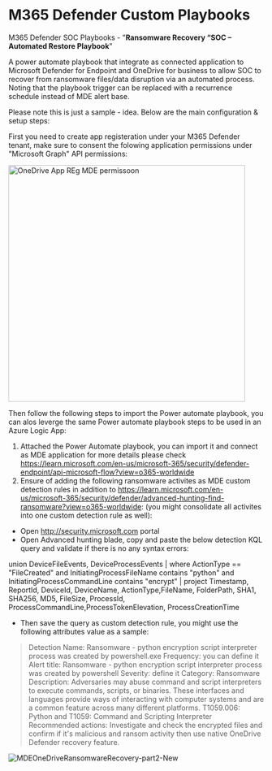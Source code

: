 # M365 Defender Custom Playbooks
M365 Defender SOC Playbooks - "**Ransomware Recovery “SOC – Automated Restore Playbook**"


A power automate playbook that integrate as connected application to Microsoft Defender for Endpoint and OneDrive for business to allow SOC to recover from ransomware files/data disruption via an automated process. Noting that the playbook trigger can be replaced with a recurrence schedule instead of MDE alert base.

Please note this is just a sample - idea. Below are the main configuration & setup steps:

First you need to create app registeration under your M365 Defender tenant, make sure to consent the folowing application permissions under "Microsoft Graph" API permissions:

<img width="466" alt="OneDrive App REg MDE permissoon" src="https://user-images.githubusercontent.com/39443323/213397388-df950740-d706-47d8-a739-3b94e74dec8d.png">

Then follow the following steps to import the Power automate playbook, you can alos leverge the same Power automate playbook steps to be used in an Azure Logic App:

1. Attached the Power Automate playbook, you can import it and connect as MDE application for more details please check https://learn.microsoft.com/en-us/microsoft-365/security/defender-endpoint/api-microsoft-flow?view=o365-worldwide
2. Ensure of adding the following ransomware activites as MDE custom detection rules in addition to https://learn.microsoft.com/en-us/microsoft-365/security/defender/advanced-hunting-find-ransomware?view=o365-worldwide: (you might consolidate all activites into one custom detection rule as well):
- Open http://security.microsoft.com portal
- Open Advanced hunting blade, copy and paste the below detection KQL query and validate if there is no any syntax errors:

union DeviceFileEvents, DeviceProcessEvents
| where ActionType == "FileCreated" and InitiatingProcessFileName contains "python" and InitiatingProcessCommandLine contains "encrypt"
| project Timestamp, ReportId, DeviceId, DeviceName, ActionType,FileName, FolderPath, SHA1, SHA256, MD5, FileSize, ProcessId, ProcessCommandLine,ProcessTokenElevation, ProcessCreationTime

- Then save the query as custom detection rule, you might use the following attributes value as a sample:

> Detection Name: Ransomware - python encryption script interpreter process was created by powershell.exe
> Frequency: you can define it
> Alert title: Ransomware - python encryption script interpreter process was created by powershell
> Severity: define it
> Category: Ransomware
> Description: Adversaries may abuse command and script interpreters to execute commands, scripts, or binaries. These interfaces and languages provide ways of interacting with computer systems and are a common feature across many different platforms.
T1059.006: Python and T1059: Command and Scripting Interpreter
> Recommended actions: Investigate and check the encrypted files and confirm if it's malicious and ransom activity then use native OneDrive Defender recovery feature.

![MDEOneDriveRansomwareRecovery-part2-New](https://user-images.githubusercontent.com/39443323/213176839-8b35b676-ab10-44db-ae78-31aeaf6a2082.gif)
